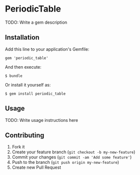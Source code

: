 # PeriodicTable

TODO: Write a gem description

## Installation

Add this line to your application's Gemfile:

    gem 'periodic_table'

And then execute:

    $ bundle

Or install it yourself as:

    $ gem install periodic_table

## Usage

TODO: Write usage instructions here

## Contributing

1. Fork it
2. Create your feature branch (`git checkout -b my-new-feature`)
3. Commit your changes (`git commit -am 'Add some feature'`)
4. Push to the branch (`git push origin my-new-feature`)
5. Create new Pull Request

